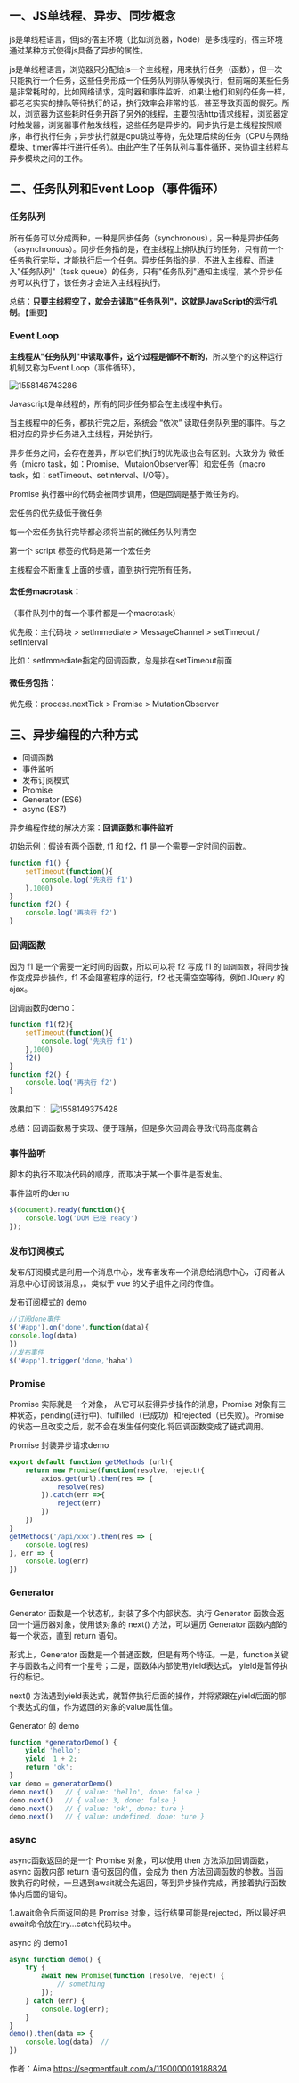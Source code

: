 ## 一、JS单线程、异步、同步概念

js是单线程语言，但js的宿主环境（比如浏览器，Node）是多线程的，宿主环境通过某种方式使得js具备了异步的属性。

js是单线程语言，浏览器只分配给js一个主线程，用来执行任务（函数），但一次只能执行一个任务，这些任务形成一个任务队列排队等候执行，但前端的某些任务是非常耗时的，比如网络请求，定时器和事件监听，如果让他们和别的任务一样，都老老实实的排队等待执行的话，执行效率会非常的低，甚至导致页面的假死。所以，浏览器为这些耗时任务开辟了另外的线程，主要包括http请求线程，浏览器定时触发器，浏览器事件触发线程，这些任务是异步的。同步执行是主线程按照顺序，串行执行任务；异步执行就是cpu跳过等待，先处理后续的任务（CPU与网络模块、timer等并行进行任务）。由此产生了任务队列与事件循环，来协调主线程与异步模块之间的工作。

## 二、任务队列和Event Loop（事件循环）

### 任务队列

所有任务可以分成两种，一种是同步任务（synchronous），另一种是异步任务（asynchronous）。同步任务指的是，在主线程上排队执行的任务，只有前一个任务执行完毕，才能执行后一个任务。异步任务指的是，不进入主线程、而进入"任务队列"（task queue）的任务，只有"任务队列"通知主线程，某个异步任务可以执行了，该任务才会进入主线程执行。

总结：**只要主线程空了，就会去读取"任务队列"，这就是JavaScript的运行机制**。【重要】

### Event Loop

**主线程从"任务队列"中读取事件，这个过程是循环不断的**，所以整个的这种运行机制又称为Event Loop（事件循环）。

![1558146743286](../../.vuepress/public/1558146743286.png)

Javascript是单线程的，所有的同步任务都会在主线程中执行。

当主线程中的任务，都执行完之后，系统会 “依次” 读取任务队列里的事件。与之相对应的异步任务进入主线程，开始执行。

异步任务之间，会存在差异，所以它们执行的优先级也会有区别。大致分为 微任务（micro task，如：Promise、MutaionObserver等）和宏任务（macro task，如：setTimeout、setInterval、I/O等）。

Promise 执行器中的代码会被同步调用，但是回调是基于微任务的。

宏任务的优先级低于微任务

每一个宏任务执行完毕都必须将当前的微任务队列清空

第一个 script 标签的代码是第一个宏任务

主线程会不断重复上面的步骤，直到执行完所有任务。

#### 宏任务macrotask：

（事件队列中的每一个事件都是一个macrotask）

优先级：主代码块 > setImmediate > MessageChannel > setTimeout / setInterval

比如：setImmediate指定的回调函数，总是排在setTimeout前面

#### 微任务包括：

优先级：process.nextTick > Promise > MutationObserver

## 三、异步编程的六种方式

- 回调函数
- 事件监听
- 发布订阅模式
- Promise
- Generator (ES6)
- async (ES7)



异步编程传统的解决方案：**回调函数**和**事件监听**

初始示例：假设有两个函数, f1 和 f2，f1 是一个需要一定时间的函数。

```javascript
function f1() {    
    setTimeout(function(){        
        console.log('先执行 f1')    
    },1000)
}
function f2() {    
    console.log('再执行 f2')
}
```

### 回调函数

因为 f1 是一个需要一定时间的函数，所以可以将 f2 写成 f1 的 `回调函数`，将同步操作变成异步操作，f1 不会阻塞程序的运行，f2 也无需空空等待，例如 JQuery 的 ajax。

回调函数的demo：

```javascript
function f1(f2){    
    setTimeout(function(){        
        console.log('先执行 f1')    
    },1000)    
    f2()
}
function f2() {    
    console.log('再执行 f2')
}
```

效果如下：
![1558149375428](../../.vuepress/public/1558149375428.png)

总结：回调函数易于实现、便于理解，但是多次回调会导致代码高度耦合

### 事件监听

脚本的执行不取决代码的顺序，而取决于某一个事件是否发生。

事件监听的demo

```javascript
$(document).ready(function(){     
    console.log('DOM 已经 ready')
});
```

### 发布订阅模式

发布/订阅模式是利用一个消息中心，发布者发布一个消息给消息中心，订阅者从消息中心订阅该消息，。类似于 vue 的父子组件之间的传值。

发布订阅模式的 demo

```javascript
//订阅done事件
$('#app').on('done',function(data){    
console.log(data)
})
//发布事件
$('#app').trigger('done,'haha')
```

### Promise

Promise 实际就是一个对象， 从它可以获得异步操作的消息，Promise 对象有三种状态，pending(进行中)、fulfilled（已成功）和rejected（已失败）。Promise 的状态一旦改变之后，就不会在发生任何变化,将回调函数变成了链式调用。

Promise 封装异步请求demo

```javascript
export default function getMethods (url){    
    return new Promise(function(resolve, reject){        
        axios.get(url).then(res => {            
            resolve(res)        
        }).catch(err =>{            
            reject(err)        
        })    
    })
}
getMethods('/api/xxx').then(res => {    
    console.log(res)
}, err => {    
    console.log(err)
})
```

### Generator

Generator 函数是一个状态机，封装了多个内部状态。执行 Generator 函数会返回一个遍历器对象，使用该对象的 next() 方法，可以遍历 Generator 函数内部的每一个状态，直到 return 语句。

形式上，Generator 函数是一个普通函数，但是有两个特征。一是，function关键字与函数名之间有一个星号；二是，函数体内部使用yield表达式， yield是暂停执行的标记。

next() 方法遇到yield表达式，就暂停执行后面的操作，并将紧跟在yield后面的那个表达式的值，作为返回的对象的value属性值。

Generator 的 demo

```javascript
function *generatorDemo() {  
    yield 'hello'; 
    yield  1 + 2;  
    return 'ok';
}
var demo = generatorDemo()
demo.next()   // { value: 'hello', done: false } 
demo.next()   // { value: 3, done: false } 
demo.next()   // { value: 'ok', done: ture } 
demo.next()   // { value: undefined, done: ture } 
```

### async

async函数返回的是一个 Promise 对象，可以使用 then 方法添加回调函数，async 函数内部 return 语句返回的值，会成为 then 方法回调函数的参数。当函数执行的时候，一旦遇到await就会先返回，等到异步操作完成，再接着执行函数体内后面的语句。

1.await命令后面返回的是 Promise 对象，运行结果可能是rejected，所以最好把await命令放在try...catch代码块中。

async 的 demo1

```javascript
async function demo() {  
    try {    
        await new Promise(function (resolve, reject) {      
            // something    
        });  
    } catch (err) {    
        console.log(err);  
    }
}
demo().then(data => {    
    console.log(data)  // 
})
```

作者：Aima
https://segmentfault.com/a/1190000019188824